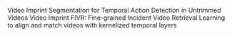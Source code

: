 Video Imprint Segmentation for Temporal Action Detection in Untrimmed Videos
Video Imprint
FIVR: Fine-grained Incident Video Retrieval
Learning to align and match videos with kernelized temporal layers
